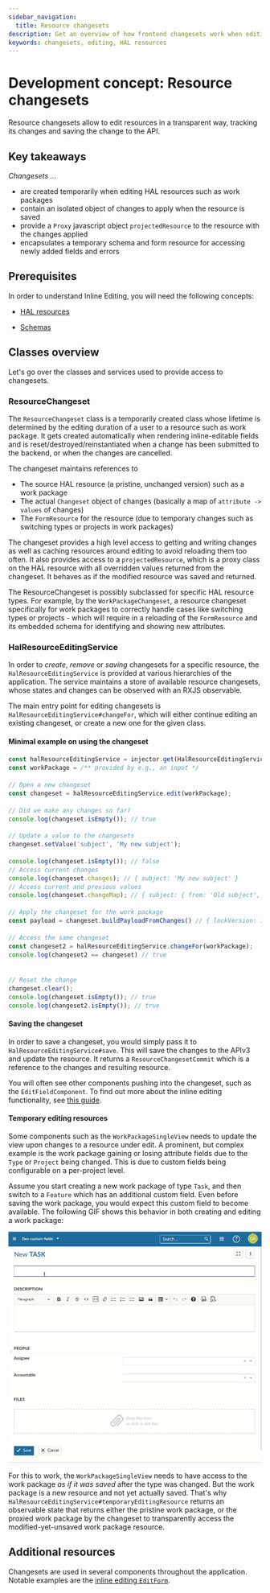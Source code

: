 ```yaml
---
sidebar_navigation:
  title: Resource changesets
description: Get an overview of how frontend changesets work when editing hal resources
keywords: changesets, editing, HAL resources
---
```


# Development concept: Resource changesets

Resource changesets allow to edit resources in a transparent way, tracking its changes and saving the change to the API.

## Key takeaways

*Changesets ...*

- are created temporarily when editing HAL resources such as work packages
- contain an isolated object of changes to apply when the resource is saved
- provide a `Proxy` javascript object `projectedResource` to the resource with the changes applied
- encapsulates a temporary schema and form resource for accessing newly added fields and errors



## Prerequisites

In order to understand Inline Editing, you will need the following concepts:

- [HAL resources](../hal-resources)

- [Schemas](../resource-schemas)



## Classes overview

Let's go over the classes and services used to provide access to changesets.



### ResourceChangeset

The `ResourceChangeset` class is a temporarily created class whose lifetime is determined by the editing duration of a user to a resource such as work package. It gets created automatically when rendering inline-editable fields and is reset/destroyed/reinstantiated when a change has been submitted to the backend, or when the changes are cancelled.

The changeset maintains references to

 * The source HAL resource (a pristine, unchanged version) such as a work package
 * The actual `Changeset` object of changes (basically a map of `attribute -> values` of changes)
 * The `FormResource` for the resource (due to temporary changes such as switching types or projects in work packages)


The changeset provides a high level access to getting and writing changes as well as caching resources around editing to avoid reloading them too often. It also provides access to a `projectedResource`, which is a proxy class on the HAL resource with all overridden values returned from the changeset. It behaves as if the modified resource was saved and returned.

The ResourceChangeset is possibly subclassed for specific HAL resource types. For example, by the `WorkPackageChangeset`, a resource changeset specifically for work packages to correctly handle cases like switching types or projects - which will require in a reloading of the `FormResource` and its embedded schema for identifying and showing new attributes.



### HalResourceEditingService

In order to *create*, *remove* or *saving* changesets for a specific resource, the `HalResourceEditingService` is provided at various hierarchies of the application. The service maintains a store of available resource changesets, whose states and changes can be observed with an RXJS observable.

The main entry point for editing changesets is `HalResourceEditingService#changeFor`, which will either continue editing an existing changeset, or create a new one for the given class.



#### Minimal example on using the changeset

```typescript
const halResourceEditingService = injector.get(HalResourceEditingService);
const workPackage = /** provided by e.g., an input */

// Open a new changeset
const changeset = halResourceEditingService.edit(workPackage);

// Did we make any changes so far?
console.log(changeset.isEmpty()); // true

// Update a value to the changesets
changeset.setValue('subject', 'My new subject');

console.log(changeset.isEmpty()); // false
// Access current changes
console.log(changeset.changes); // { subject: 'My new subject' }
// Access current and previous values
console.log(changeset.changeMap); // { subject: { from: 'Old subject', to: 'My new subject' } }

// Apply the changeset for the work package
const payload = changeset.buildPayloadFromChanges() // { lockVersion: 1, subject: 'My new subject'};

// Access the same changeset
const changeset2 = halResourceEditingService.changeFor(workPackage);
console.log(changeset2 == changeset) // true


// Reset the change
changeset.clear();
console.log(changeset.isEmpty()); // true
console.log(changeset2.isEmpty()); // true
```



#### Saving the changeset

In order to save a changeset, you would simply pass it to `HalResourceEditingService#save`. This will save the changes to the APIv3 and update the resource. It returns a `ResourceChangesetCommit` which is a reference to the changes and resulting resource.



You will often see other components pushing into the changeset, such as the `EditFieldComponent`. To find out more about the inline editing functionality, see [this guide](../inline-editing).



#### Temporary editing resources

Some components such as the `WorkPackageSingleView` needs to update the view upon changes to a resource under edit. A prominent, but complex example is the work package gaining or losing attribute fields due to the `Type` or `Project` being changed. This is due to custom fields being configurable on a per-project level.

Assume you start creating a new work package of type `Task`, and then switch to a `Feature` which has an additional custom field. Even before saving the work package, you would expect this custom field to become available. The following GIF shows this behavior in both creating and editing a work package:

![Type switching resulting in new attributes](type-switching.gif)

For this to work, the `WorkPackageSingleView` needs to have access to the work package *as if it was saved* after the type was changed. But the work package is a new resource and not yet actually saved. That's why `HalResourceEditingService#temporaryEditingResource` returns an observable state that returns either the pristine work package, or the proxied work package by the changeset to transparently access the modified-yet-unsaved work package resource.



## Additional resources

Changesets are used in several components throughout the application. Notable examples are the [inline editing `EditForm`](../inline-editing).



